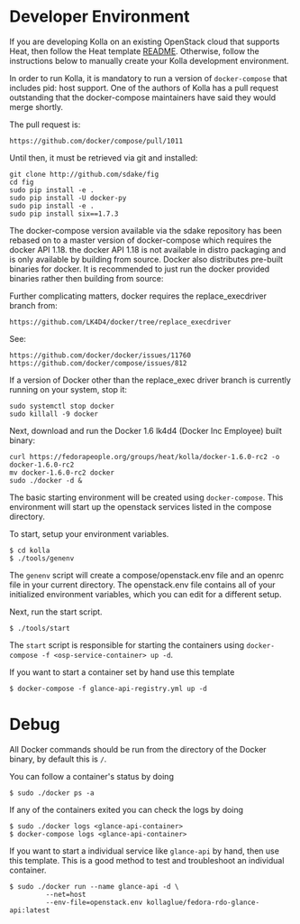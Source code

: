 # Developer Environment

If you are developing Kolla on an existing OpenStack cloud
that supports Heat, then follow the Heat template [README][].
Otherwise, follow the instructions below to manually create
your Kolla development environment.

[README]: https://github.com/stackforge/kolla/tree/version-m3/devenv/README.md

In order to run Kolla, it is mandatory to run a version of
`docker-compose` that includes pid: host support.  One of the
authors of Kolla has a pull request outstanding that the
docker-compose maintainers have said they would merge shortly.

The pull request is:

    https://github.com/docker/compose/pull/1011

Until then, it must be retrieved via git and installed:

    git clone http://github.com/sdake/fig
    cd fig
    sudo pip install -e .
    sudo pip install -U docker-py
    sudo pip install -e .
    sudo pip install six==1.7.3

The docker-compose version available via the sdake repository has been
rebased on to a master version of docker-compose which requires the
docker API 1.18.  the docker API 1.18 is not available in distro
packaging and is only available by building from source.  Docker also
distributes pre-built binaries for docker.  It is recommended to just run
the docker provided binaries rather then building from source:

Further complicating matters, docker requires the replace_execdriver
branch from:

    https://github.com/LK4D4/docker/tree/replace_execdriver

See:

    https://github.com/docker/docker/issues/11760
    https://github.com/docker/compose/issues/812

If a version of Docker other than the replace_exec driver branch is currently
running on your system, stop it:

    sudo systemctl stop docker
    sudo killall -9 docker

Next, download and run the Docker 1.6 lk4d4 (Docker Inc Employee) built binary:

    curl https://fedorapeople.org/groups/heat/kolla/docker-1.6.0-rc2 -o docker-1.6.0-rc2
    mv docker-1.6.0-rc2 docker
    sudo ./docker -d &

The basic starting environment will be created using `docker-compose`.
This environment will start up the openstack services listed in the
compose directory.

To start, setup your environment variables.

    $ cd kolla
    $ ./tools/genenv

The `genenv` script will create a compose/openstack.env file
and an openrc file in your current directory. The openstack.env
file contains all of your initialized environment variables, which
you can edit for a different setup.

Next, run the start script.

    $ ./tools/start

The `start` script is responsible for starting the containers
using `docker-compose -f <osp-service-container> up -d`.

If you want to start a container set by hand use this template

    $ docker-compose -f glance-api-registry.yml up -d

# Debug

All Docker commands should be run from the directory of the Docker binary,
by default this is `/`.

You can follow a container's status by doing

    $ sudo ./docker ps -a

If any of the containers exited you can check the logs by doing

    $ sudo ./docker logs <glance-api-container>
    $ docker-compose logs <glance-api-container>

If you want to start a individual service like `glance-api` by hand, then use
this template.  This is a good method to test and troubleshoot an individual
container.

    $ sudo ./docker run --name glance-api -d \
             --net=host
             --env-file=openstack.env kollaglue/fedora-rdo-glance-api:latest

